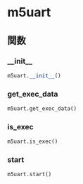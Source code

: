 # m5uart
## 関数
### \_\_init\_\_
```python
m5uart.__init__()
```
### get\_exec\_data
```python
m5uart.get_exec_data()
```
### is\_exec
```python
m5uart.is_exec()
```
### start
```python
m5uart.start()
```
